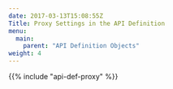 ```yaml
---
date: 2017-03-13T15:08:55Z
Title: Proxy Settings in the API Definition
menu:
  main:
    parent: "API Definition Objects"
weight: 4
---
```


{{% include "api-def-proxy" %}}